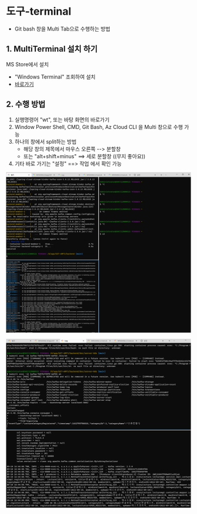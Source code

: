 #  도구-terminal
- Git bash 창을 Multi Tab으로 수행하는 방법
## 1. MultiTerminal 설치 하기
MS Store에서 설치
- "Windows Terminal" 조회하여 설치
- [바로가기](https://apps.microsoft.com/store/detail/windows-terminal/9N0DX20HK701)

## 2. 수행 방법
1. 실행명령어
  "wt", 또는 바탕 화면의 바로가기
2. Window Power Shell, CMD, Git Bash, Az Cloud CLI 을 Multi 창으로 수행 가능
3. 하나의 창에서 split하는 방법
   - 해당 창의 제목에서 마우스 오른쪽 --> 분할창
   - 또는 "alt+shift+minus"  ==> 세로 분할창  ((무지 좋아요))
4. 기타 바로 가기는  "설정" ==> 작업 에서 확인 가능

![](images/terminal-01.png)

![](images/terminal-02.png)

